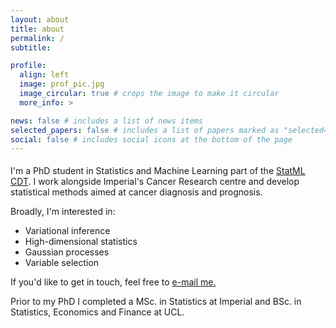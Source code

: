 ```yaml
---
layout: about
title: about
permalink: /
subtitle:

profile:
  align: left
  image: prof_pic.jpg
  image_circular: true # crops the image to make it circular
  more_info: >

news: false # includes a list of news items
selected_papers: false # includes a list of papers marked as "selected={true}"
social: false # includes social icons at the bottom of the page
---
```



<p style="margin-top: 1.2rem"> I'm a PhD student in Statistics and Machine Learning part of the <a href="https://www.statml.io">StatML CDT</a>. I work alongside Imperial's Cancer Research centre and develop statistical methods aimed at cancer diagnosis and prognosis. 

Broadly, I'm interested in:

- Variational inference
- High-dimensional statistics
- Gaussian processes
- Variable selection


<p> If you'd like to get in touch, feel free to <a href="mailto:mk1019@ic.ac.uk">e-mail me.</a>

<p> Prior to my PhD I completed a MSc. in Statistics at Imperial and BSc. in Statistics, Economics and Finance at UCL.